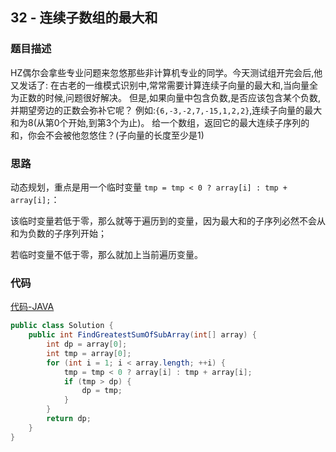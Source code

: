## 32 - 连续子数组的最大和

### 题目描述

HZ偶尔会拿些专业问题来忽悠那些非计算机专业的同学。今天测试组开完会后,他又发话了:
在古老的一维模式识别中,常常需要计算连续子向量的最大和,当向量全为正数的时候,问题很好解决。
但是,如果向量中包含负数,是否应该包含某个负数,并期望旁边的正数会弥补它呢？
例如:`{6,-3,-2,7,-15,1,2,2}`,连续子向量的最大和为8(从第0个开始,到第3个为止)。
给一个数组，返回它的最大连续子序列的和，你会不会被他忽悠住？(子向量的长度至少是1)

### 思路

动态规划，重点是用一个临时变量 `tmp = tmp < 0 ? array[i] : tmp + array[i];`：

该临时变量若低于零，那么就等于遍历到的变量，因为最大和的子序列必然不会从和为负数的子序列开始；

若临时变量不低于零，那么就加上当前遍历变量。

### 代码
[代码-JAVA](Solution.java)

```java
public class Solution {
    public int FindGreatestSumOfSubArray(int[] array) {
        int dp = array[0];
        int tmp = array[0];
        for (int i = 1; i < array.length; ++i) {
            tmp = tmp < 0 ? array[i] : tmp + array[i];
            if (tmp > dp) {
                dp = tmp;
            }
        }
        return dp;
    }
}
```